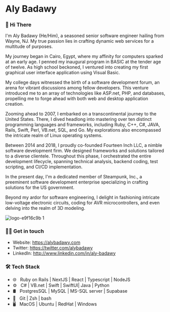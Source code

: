 # Aly Badawy

### 👋 Hi There

I'm Aly Badawy (He/Him), a seasoned senior software engineer hailing from Wayne, NJ. My true passion lies in crafting dynamic web services for a multitude of purposes.

My journey began in Cairo, Egypt, where my affinity for computers sparked at an early age. I penned my inaugural program in BASIC at the tender age of twelve. As high school beckoned, I ventured into creating my first graphical user interface application using Visual Basic.

My college days witnessed the birth of a software development forum, an arena for vibrant discussions among fellow developers. This venture introduced me to an array of technologies like ASP.net, PHP, and databases, propelling me to forge ahead with both web and desktop application creation.

Zooming ahead to 2007, I embarked on a transcontinental journey to the United States. There, I dived headlong into mastering over ten distinct programming languages and frameworks, including Ruby, C++, C#, JAVA, Rails, Swift, Perl, VB.net, SQL, and Go. My explorations also encompassed the intricate realm of Linux operating systems.

Between 2014 and 2018, I proudly co-founded Fourteen Inch LLC, a nimble software development firm. We designed frameworks and solutions tailored to a diverse clientele. Throughout this phase, I orchestrated the entire development lifecycle, spanning technical analysis, backend coding, test scripting, and CI/CD implementation.

In the present day, I'm a dedicated member of Steampunk, Inc., a preeminent software development enterprise specializing in crafting solutions for the US government.

Beyond my ardor for software engineering, I delight in fashioning intricate low-voltage electronic circuits, coding for AVR microcontrollers, and even delving into the realm of 3D modeling.


![logo-e9f16c9b 1](https://github.com/AlyBadawy/AlyBadawy/assets/1198568/471e5332-f8d0-4b78-a333-7e207780ecc1)


### 🤝🏻 Get in touch
- Website: https://alybadawy.com
- Twitter: https://twitter.com/alybadawy
- LinkedIn: http://www.linkedin.com/in/aly-badawy


### 🛠 Tech Stack

- 🌐 &nbsp; Ruby on Rails | NextJS | React | Typescript | NodeJS
- ⚙️ &nbsp; C# | VB.net | Swift | SwiftUI| Java | Python 
- 🛢 &nbsp; PostgresSQL | MySQL | MS-SQL server | Supabase
- 🔧 &nbsp; Git | Zsh | bash
- 🖥️ &nbsp; MacOS | Ubuntu | RedHat | Windows
